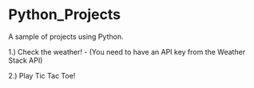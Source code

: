 # Python_Projects
A sample of projects using Python.

1.)  Check the weather! - (You need to have an API key from the Weather Stack API)

2.)  Play Tic Tac Toe!
